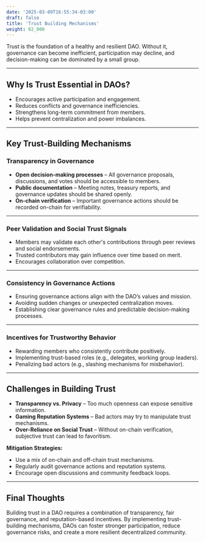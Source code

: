 ```yaml
---
date: '2025-03-09T16:55:34-03:00'
draft: false
title: 'Trust Building Mechanisms'
weight: 82_000
---
```


Trust is the foundation of a healthy and resilient DAO. Without it, governance can become inefficient, participation may decline, and decision-making can be dominated by a small group.

---

## **Why Is Trust Essential in DAOs?**  

- Encourages active participation and engagement.  
- Reduces conflicts and governance inefficiencies.  
- Strengthens long-term commitment from members.  
- Helps prevent centralization and power imbalances.  

---

## **Key Trust-Building Mechanisms**  

### **Transparency in Governance**  
- **Open decision-making processes** – All governance proposals, discussions, and votes should be accessible to members.  
- **Public documentation** – Meeting notes, treasury reports, and governance updates should be shared openly.  
- **On-chain verification** – Important governance actions should be recorded on-chain for verifiability.  

---

### **Peer Validation and Social Trust Signals**  
- Members may validate each other's contributions through peer reviews and social endorsements.  
- Trusted contributors may gain influence over time based on merit.  
- Encourages collaboration over competition.  

---

### **Consistency in Governance Actions**  
- Ensuring governance actions align with the DAO’s values and mission.  
- Avoiding sudden changes or unexpected centralization moves.  
- Establishing clear governance rules and predictable decision-making processes.  

---

### **Incentives for Trustworthy Behavior**  
- Rewarding members who consistently contribute positively.  
- Implementing trust-based roles (e.g., delegates, working group leaders).  
- Penalizing bad actors (e.g., slashing mechanisms for misbehavior).  

---

## **Challenges in Building Trust**  

- **Transparency vs. Privacy** – Too much openness can expose sensitive information.  
- **Gaming Reputation Systems** – Bad actors may try to manipulate trust mechanisms.  
- **Over-Reliance on Social Trust** – Without on-chain verification, subjective trust can lead to favoritism.  

**Mitigation Strategies:**  
- Use a mix of on-chain and off-chain trust mechanisms.  
- Regularly audit governance actions and reputation systems.  
- Encourage open discussions and community feedback loops.  

---

## **Final Thoughts**  

Building trust in a DAO requires a combination of transparency, fair governance, and reputation-based incentives. By implementing trust-building mechanisms, DAOs can foster stronger participation, reduce governance risks, and create a more resilient decentralized community.  

